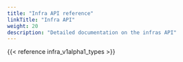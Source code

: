 ```yaml
---
title: "Infra API reference"
linkTitle: "Infra API"
weight: 20
description: "Detailed documentation on the infras API"
---
```


{{< reference infra_v1alpha1_types >}}
